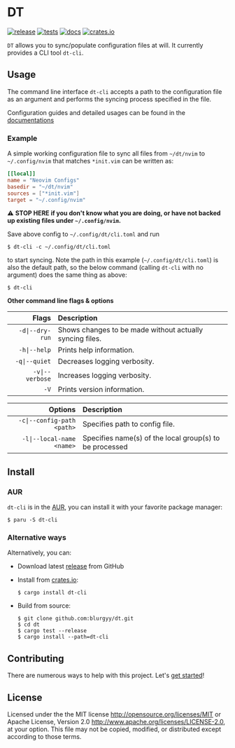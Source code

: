 # DT

[![release](https://github.com/blurgyy/dt/actions/workflows/release.yml/badge.svg)](https://github.com/blurgyy/dt/actions/workflows/release.yml)
[![tests](https://github.com/blurgyy/dt/actions/workflows/tests.yml/badge.svg)](https://github.com/blurgyy/dt/actions/workflows/tests.yml)
[![docs](https://github.com/blurgyy/dt/actions/workflows/docs.yml/badge.svg)](https://dt-cli-docs.blurgy.xyz/)
[![crates.io](https://img.shields.io/crates/v/dt-cli?style=flat&labelColor=1C2C2E&color=C96329&logo=Rust&logoColor=white)](https://crates.io/crates/dt-cli)

`DT` allows you to sync/populate configuration files at will.  It currently
provides a CLI tool `dt-cli`.

## Usage

The command line interface `dt-cli` accepts a path to the configuration file
as an argument and performs the syncing process specified in the file.

Configuration guides and detailed usages can be found in the
[documentations](https://dt-cli-docs.blurgy.xyz/)

### Example

A simple working configuration file to sync all files from `~/dt/nvim` to
`~/.config/nvim` that matches `*init.vim` can be written as:

```toml
[[local]]
name = "Neovim Configs"
basedir = "~/dt/nvim"
sources = ["*init.vim"]
target = "~/.config/nvim"
```

:warning: **STOP HERE if you don't know what you are doing, or have not backed
up existing files under `~/.config/nvim`.**

Save above config to `~/.config/dt/cli.toml` and run

```shell
$ dt-cli -c ~/.config/dt/cli.toml
```

to start syncing.  Note the path in this example (`~/.config/dt/cli.toml`) is
also the default path, so the below command (calling `dt-cli` with no argument)
does the same thing as above:

```shell
$ dt-cli
```

**Other command line flags & options**

| Flags | Description |
|---:|:---|
| `-d\|--dry-run` | Shows changes to be made without actually syncing files. |
| `-h\|--help` | Prints help information. |
| `-q\|--quiet` | Decreases logging verbosity. |
| `-v\|--verbose` | Increases logging verbosity. |
| `-V` | Prints version information. |

| Options | Description |
|---:|:---|
| `-c\|--config-path` `<path>` | Specifies path to config file. |
| `-l\|--local-name` `<name>` | Specifies name(s) of the local group(s) to be processed |

## Install

### AUR

`dt-cli` is in the [AUR](https://aur.archlinux.org/packages/dt-cli/), you can
install it with your favorite package manager:

```shell
$ paru -S dt-cli
```

### Alternative ways

Alternatively, you can:

- Download latest [release](https://github.com/blurgyy/dt/releases/latest)
  from GitHub
- Install from [crates.io](https://crates.io/crates/dt-cli/):

  ```shell
  $ cargo install dt-cli
  ```

- Build from source:

  ```shell
  $ git clone github.com:blurgyy/dt.git
  $ cd dt
  $ cargo test --release
  $ cargo install --path=dt-cli
  ```

## Contributing

There are numerous ways to help with this project.  Let's [get
started](https://github.com/blurgyy/dt/blob/main/CONTRIBUTING.md)!

## License

Licensed under the the MIT license <http://opensource.org/licenses/MIT> or
Apache License, Version 2.0 <http://www.apache.org/licenses/LICENSE-2.0>, at
your option.  This file may not be copied, modified, or distributed except
according to those terms.
